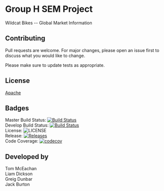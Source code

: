 # Group H SEM Project

Wildcat Bikes -- Global Market Information 

## Contributing
Pull requests are welcome. For major changes, please open an issue first to discuss what you would like to change.

Please make sure to update tests as appropriate.

## License
[Apache](http://www.apache.org/licenses/LICENSE-2.0)

## Badges

Master Build Status: [![Build Status](https://travis-ci.com/TomMcEachan/group-h-sem.svg?branch=master)](https://travis-ci.com/TomMcEachan/group-h-sem) \
Develop Build Status: [![Build Status](https://travis-ci.com/TomMcEachan/group-h-sem.svg?branch=develop)](https://travis-ci.com/TomMcEachan/group-h-sem)  \
License: ![LICENSE](https://img.shields.io/github/license/liamdickson-uni/group-h-sem) \
Release: [![Releases](https://img.shields.io/github/release/liamdickson-uni/group-h-sem/all.svg?style=flat-square)](https://github.com/liamdickson-uni/group-h-sem/releases) \
Code Coverage: [![codecov](https://codecov.io/gh/TomMcEachan/group-h-sem/branch/master/graph/badge.svg?token=ALE7Q144IH)](https://codecov.io/gh/TomMcEachan/group-h-sem)

## Developed by

Tom McEachan \
Liam Dickson \
Greig Dunbar \
Jack Burton 
